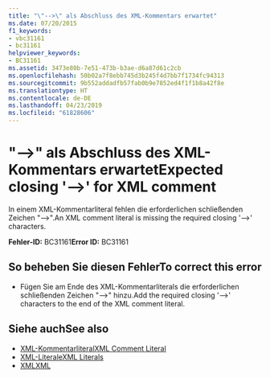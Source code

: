 ```yaml
---
title: "\"-->\" als Abschluss des XML-Kommentars erwartet"
ms.date: 07/20/2015
f1_keywords:
- vbc31161
- bc31161
helpviewer_keywords:
- BC31161
ms.assetid: 3473e80b-7e51-473b-b3ae-d6a87d61c2cb
ms.openlocfilehash: 50b02a7f8ebb745d3b245f4d7bb7f1734fc94313
ms.sourcegitcommit: 9b552addadfb57fab0b9e7852ed4f1f1b8a42f8e
ms.translationtype: HT
ms.contentlocale: de-DE
ms.lasthandoff: 04/23/2019
ms.locfileid: "61828606"
---
```

# <a name="expected-closing----for-xml-comment"></a><span data-ttu-id="db1ec-102">"-->" als Abschluss des XML-Kommentars erwartet</span><span class="sxs-lookup"><span data-stu-id="db1ec-102">Expected closing '-->' for XML comment</span></span>
<span data-ttu-id="db1ec-103">In einem XML-Kommentarliteral fehlen die erforderlichen schließenden Zeichen "-->".</span><span class="sxs-lookup"><span data-stu-id="db1ec-103">An XML comment literal is missing the required closing '-->' characters.</span></span>  
  
 <span data-ttu-id="db1ec-104">**Fehler-ID:** BC31161</span><span class="sxs-lookup"><span data-stu-id="db1ec-104">**Error ID:** BC31161</span></span>  
  
## <a name="to-correct-this-error"></a><span data-ttu-id="db1ec-105">So beheben Sie diesen Fehler</span><span class="sxs-lookup"><span data-stu-id="db1ec-105">To correct this error</span></span>  
  
- <span data-ttu-id="db1ec-106">Fügen Sie am Ende des XML-Kommentarliterals die erforderlichen schließenden Zeichen "-->" hinzu.</span><span class="sxs-lookup"><span data-stu-id="db1ec-106">Add the required closing '-->' characters to the end of the XML comment literal.</span></span>  
  
## <a name="see-also"></a><span data-ttu-id="db1ec-107">Siehe auch</span><span class="sxs-lookup"><span data-stu-id="db1ec-107">See also</span></span>

- [<span data-ttu-id="db1ec-108">XML-Kommentarliteral</span><span class="sxs-lookup"><span data-stu-id="db1ec-108">XML Comment Literal</span></span>](../../visual-basic/language-reference/xml-literals/xml-comment-literal.md)
- [<span data-ttu-id="db1ec-109">XML-Literale</span><span class="sxs-lookup"><span data-stu-id="db1ec-109">XML Literals</span></span>](../../visual-basic/language-reference/xml-literals/index.md)
- [<span data-ttu-id="db1ec-110">XML</span><span class="sxs-lookup"><span data-stu-id="db1ec-110">XML</span></span>](../../visual-basic/programming-guide/language-features/xml/index.md)
